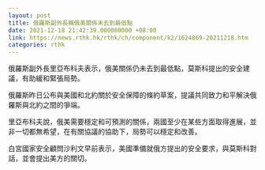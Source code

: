 ```yaml
---
layout: post
title: 俄羅斯副外長稱俄美關係未去到最低點
date: 2021-12-18 21:42:39.000000000 +08:00
link: https://news.rthk.hk/rthk/ch/component/k2/1624869-20211218.htm
categories: rthk
---
```


俄羅斯副外長里亞布科夫表示，俄美關係仍未去到最低點，莫斯科提出的安全建議，有助緩和緊張局勢。

俄羅斯昨日公布與美國和北約關於安全保障的條約草案，提議共同致力和平解決俄羅斯與北約之間的爭端。

里亞布科夫說，俄美需要穩定和可預測的關係，兩國至少在某些方面取得進展，並非一切都無希望，在有關協議的協助下，局勢可以穩定和改善。

白宮國家安全顧問沙利文早前表示，美國準備就俄方提出的安全要求，與莫斯科對話，並會提出美方的關切。

